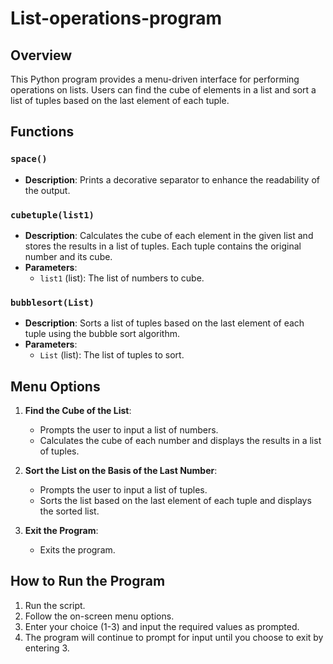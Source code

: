 # List-operations-program

## Overview
This Python program provides a menu-driven interface for performing operations on lists. Users can find the cube of elements in a list and sort a list of tuples based on the last element of each tuple.

## Functions

### `space()`
- **Description**: Prints a decorative separator to enhance the readability of the output.

### `cubetuple(list1)`
- **Description**: Calculates the cube of each element in the given list and stores the results in a list of tuples. Each tuple contains the original number and its cube.
- **Parameters**:
  - `list1` (list): The list of numbers to cube.

### `bubblesort(List)`
- **Description**: Sorts a list of tuples based on the last element of each tuple using the bubble sort algorithm.
- **Parameters**:
  - `List` (list): The list of tuples to sort.

## Menu Options

1. **Find the Cube of the List**:
   - Prompts the user to input a list of numbers.
   - Calculates the cube of each number and displays the results in a list of tuples.

2. **Sort the List on the Basis of the Last Number**:
   - Prompts the user to input a list of tuples.
   - Sorts the list based on the last element of each tuple and displays the sorted list.

3. **Exit the Program**:
   - Exits the program.

## How to Run the Program

1. Run the script.
2. Follow the on-screen menu options.
3. Enter your choice (1-3) and input the required values as prompted.
4. The program will continue to prompt for input until you choose to exit by entering 3.
